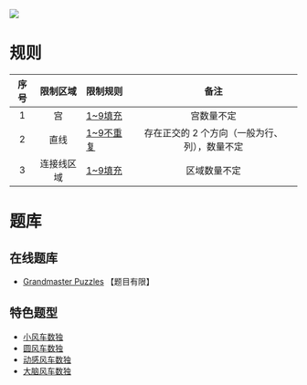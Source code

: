 ![](https://www.gmpuzzles.com/images/blog/GM-Sudo-Kurve-Ex.png)

# 规则
| 序号  | 限制区域  | 限制规则      |            备注            |
|:---:|:-----:|:----------|:------------------------:|
|  1  |   宫   | [1~9填充]  |          宫数量不定           |
|  2  |  直线   | [1~9不重复] | 存在正交的 2 个方向（一般为行、列），数量不定 |
|  3  | 连接线区域 | [1~9填充]  |          区域数量不定          |

# 题库

## 在线题库
- [Grandmaster Puzzles](https://www.gmpuzzles.com/blog/category/sudoku/sudo-kurve/) 【题目有限】

## 特色题型
- [小风车数独](../风车/小风车数独.md)
- [圆风车数独](../风车/圆风车数独.md)
- [动感风车数独](../风车/动感风车数独.md)
- [大脑风车数独](../风车/大脑风车数独.md)

[1~9填充]: ../../rules.md#1to9填充
[1~9不重复]: ../../rules.md#1to9不重复
